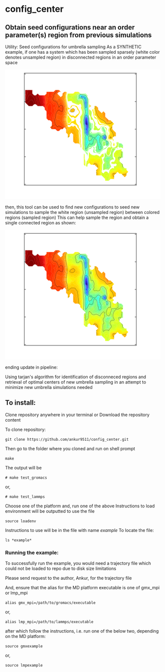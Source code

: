 # config_center
## Obtain seed configurations near an order parameter(s) region from previous simulations
Utility: Seed configurations for umbrella sampling
As a SYNTHETIC example, if one has a system which has been sampled sparsely 
(white color denotes unsampled region)
in disconnected regions in an order parameter space

![before](before.png)

then, this tool can be used to find new configurations to seed new simulations to sample
the white region (unsampled region) between colored regions (sampled region)
This can help sample the region and obtain a single connected region as shown:

![after](after.png)

ending update in pipeline:

Using tarjan's algorithm for identification of disconneced regions
and retrieval of optimal centers of new umbrella sampling in an attempt
to minimize new umbrella simulations needed

## To install:
Clone repository anywhere in your terminal or Download the repository content

To clone repository:

`git clone https://github.com/ankur9511/config_center.git`

Then go to the folder where you cloned and run on shell prompt

`make`

The output will be 

`# make test_gromacs`

or,

`# make test_lammps`

Choose one of the platform
and, run one of the above
Instructions to load environment will be outputted to use the file

`source loadenv`

Instructions to use will be in the file with name *example*
To locate the file:

`ls *example*`

### Running the example:

To successfully run the example, you would need a trajectory file
which could not be loaded to repo due to disk size limitations

Please send request to the author, Ankur, for the trajectory file

And, ensure that the alias for the MD platform executable is one of gmx_mpi or lmp_mpi

`alias gmx_mpi=/path/to/gromacs/executable`

or,

`alias lmp_mpi=/path/to/lammps/executable`

after which follow the instructions, i.e.
run one of the below two, depending on the MD platform:

`source gmxexample`

or,

`source lmpexample`
